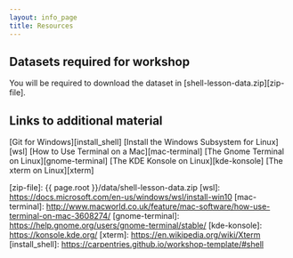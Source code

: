 ```yaml
---
layout: info_page
title: Resources
---
```


## Datasets required for workshop

You will be required to download the dataset in [shell-lesson-data.zip][zip-file].

## Links to additional material

[Git for Windows][install_shell]
[Install the Windows Subsystem for Linux][wsl]
[How to Use Terminal on a Mac][mac-terminal]
[The Gnome Terminal on Linux][gnome-terminal] 
[The KDE Konsole on Linux][kde-konsole]
[The xterm on Linux][xterm]

[zip-file]: {{ page.root }}/data/shell-lesson-data.zip
[wsl]: https://docs.microsoft.com/en-us/windows/wsl/install-win10
[mac-terminal]: http://www.macworld.co.uk/feature/mac-software/how-use-terminal-on-mac-3608274/
[gnome-terminal]: https://help.gnome.org/users/gnome-terminal/stable/
[kde-konsole]: https://konsole.kde.org/
[xterm]: https://en.wikipedia.org/wiki/Xterm
[install_shell]: https://carpentries.github.io/workshop-template/#shell